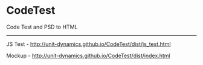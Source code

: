 # CodeTest
Code Test and PSD to HTML

---

JS Test - http://unit-dynamics.github.io/CodeTest/dist/js_test.html

Mockup - http://unit-dynamics.github.io/CodeTest/dist/index.html
